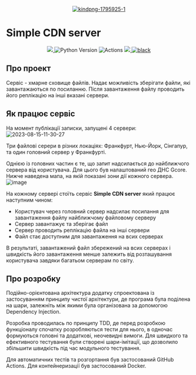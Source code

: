 <p align="center">
<a href="https://ibb.co/gv0Dm98"><img src="https://i.ibb.co/JxYzmtT/kindpng-1795925-1.png" alt="kindpng-1795925-1" border="0"></a></p>

# Simple CDN server
<p align="center">
    <a href="https://codecov.io/gh/AndrewSergienko/simple-cdn-server" >
     <img src="https://codecov.io/gh/AndrewSergienko/simple-cdn-server/branch/master/graph/badge.svg?token=PHAIHK4J5U"/>
    </a>
    <img src="https://img.shields.io/badge/python-3.10-blue?logo=python" alt="Python Version">
    <a>
        <img src="https://img.shields.io/badge/tests-passed-green?logo=github" alt="Actions">
    </a>
    <a href=https://results.pre-commit.ci/latest/github/AndrewSergienko/simple-cdn-server/master>
        <img src=https://results.pre-commit.ci/badge/github/AndrewSergienko/simple-cdn-server/master.svg>
    </a>
    <a href="https://github.com/psf/black"><img src="https://img.shields.io/badge/code_style-black-black" alt="black"></a>
</p>

## Про проект
Сервіс - хмарне сховище файлів. Надає можливість зберігати файли, які завантажаються
по посиланню. Після завантаження файлу проводить його реплікацію на інші вказані сервери.

## Як працює сервіс
На момент публікації записки, запущені 4 сервери:
<img src="https://i.ibb.co/RDB2mq1/2023-08-15-11-30-27.png" alt="2023-08-15-11-30-27" border="0">

Три файлові серери в різних локаціях: Франкфурт, Нью-Йорк, Сінгапур, та один головний сервер у Франкфурті.

Однією із головних частин є те, що запит надсилається до найближчого сервера від користувача. Для цього
був налаштований гео ДНС Gcore. Нижче наведена мапа, на якій показані зони дії кожного сервера.
<img src="https://i.ibb.co/TMxdhGK/image.png" alt="image" border="0">

На кожному сервері стоїть сервіс **Simple CDN server** який працює наступним чином:
- Користувач через головний сервер надсилає посилання для завантаження файлу найближчому файловому серверу
- Сервер завантажує та зберігає файл
- Сервер проводить реплікацію файла на інші сервери
- Файл стає доступним для завантаження на всих серверах

В результаті, завантажений файл збережений на всих серверах і швидкість його завантаження менше залежить від
розташування користувача завдяки багатьом серверам по світу.

## Про розробку
Подійно-орієнтована архітектура додатку спроектована із застосуванням принципу чистої архітектури,
де програма була поділена на шари, залежніть між якими була організована за допомогою Dependency Injection.

Розробка проводилась по принципу TDD, де перед розробкою функціоналу спочатку розробляються тести для нього,
в одночас формуються головні та додаткові, неочевидні вимоги.
Для швидкого та ефективного тестування були створені шари-імітації, що дозволило збільшити швидкість
під час модульного тестування.

Для автоматичних тестів та розгортання був застосований GitHub Actions. Для контейнеризації був застосований Docker.
